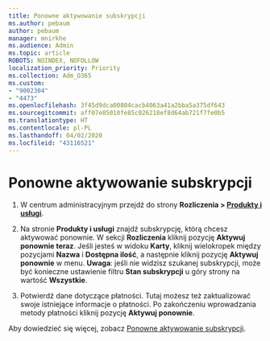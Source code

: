 ```yaml
---
title: Ponowne aktywowanie subskrypcji
ms.author: pebaum
author: pebaum
manager: mnirkhe
ms.audience: Admin
ms.topic: article
ROBOTS: NOINDEX, NOFOLLOW
localization_priority: Priority
ms.collection: Adm_O365
ms.custom:
- "9002304"
- "4473"
ms.openlocfilehash: 3f45d9dca00804cacb4063a41a2bba5a375df643
ms.sourcegitcommit: aff07e85010fe85c026218ef8d64ab721f7fe0b5
ms.translationtype: HT
ms.contentlocale: pl-PL
ms.lasthandoff: 04/02/2020
ms.locfileid: "43116521"
---
```

# <a name="reactivate-your-subscription"></a>Ponowne aktywowanie subskrypcji

1. W centrum administracyjnym przejdź do strony **Rozliczenia > [Produkty i usługi](https://go.microsoft.com/fwlink/p/?linkid=842054)**.

2. Na stronie **Produkty i usługi** znajdź subskrypcję, którą chcesz aktywować ponownie.  W sekcji **Rozliczenia** kliknij pozycję **Aktywuj ponownie teraz**.  Jeśli jesteś w widoku **Karty**, kliknij wielokropek między pozycjami **Nazwa** i **Dostępna ilość**, a następnie kliknij pozycję **Aktywuj ponownie** w menu. **Uwaga**: jeśli nie widzisz szukanej subskrypcji, może być konieczne ustawienie filtru **Stan subskrypcji** u góry strony na wartość **Wszystkie**.

3. Potwierdź dane dotyczące płatności.  Tutaj możesz też zaktualizować swoje istniejące informacje o płatności.  Po zakończeniu wprowadzania metody płatności kliknij pozycję **Aktywuj ponownie**.

Aby dowiedzieć się więcej, zobacz [Ponowne aktywowanie subskrypcji](https://docs.microsoft.com/office365/admin/subscriptions-and-billing/reactivate-your-subscription).
